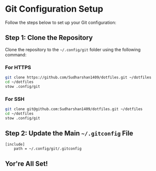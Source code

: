 # Git Configuration Setup

Follow the steps below to set up your Git configuration:

## Step 1: Clone the Repository

Clone the repository to the `~/.config/git` folder using the following command:

### For HTTPS

```bash
git clone https://github.com/Sudharshan1409/dotfiles.git ~/dotfiles
cd ~/dotfiles
stow .config/git
```

### For SSH

```bash
git clone git@github.com:Sudharshan1409/dotfiles.git ~/dotfiles
cd ~/dotfiles
stow .config/git
```

## Step 2: Update the Main `~/.gitconfig` File

```plaintext
[include]
    path = ~/.config/git/.gitconfig
```

## Yor're All Set!
